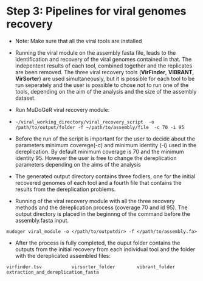 

# Step 3: Pipelines for viral genomes recovery 
* Note: Make sure that all the viral tools are installed 
* Running the viral module on the assembly fasta file, leads to the identification and recovery of the viral genomes contained in that. The indepentent results of each tool, combined together and the replicates are been removed. The three viral recovery tools (**VirFinder**, **VIBRANT**, **VirSorter**) are used simultaneously, but it is possible for each tool to be run seperately and the user is possible to chose not to run one of the tools, depending on the aim of the analysis and the size of the assembly dataset.

* Run MuDoGeR viral recovery module:
* ```~/viral_working_directory/viral_recovery_script  -o /path/to/output/folder -f ~/path/to/assembly/file  -c 70 -i 95 ``` 
* Before the run of the script is important for the user to decide about the parameters minimum coverege(-c) and minimum identity (-i) used in the dereplication. 
By default minimum coverage is 70 and the minimum identity 95. However the user is free to change the dereplication parameters depending on the aims of the analysis

* The generated output directory contains three fodlers, one for the initial recovered genomes of each tool and a fourth file that contains the results from the dereplication problems.



* Running of the viral recovery module with all the three recovery methods and the dereplication process (coverage 70 and id 95). The output directory is placed in the beginnng of the command before the assembly.fasta input.  
```
mudoger viral_module -o </path/to/outputdir> -f </path/to/assembly.fa>
```

* After the process is fully completed, the ouput folder contains the outputs from the initial recovery from each individual tool and the folder with the  dereplicated assembled files:

```
virfinder.tsv           virsorter_folder        vibrant_folder          extraction_and_dereplication_fasta 
``` 







